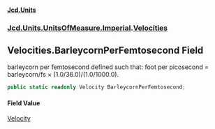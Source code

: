 #### [Jcd.Units](index 'index')
### [Jcd.Units.UnitsOfMeasure.Imperial](Jcd.Units.UnitsOfMeasure.Imperial 'Jcd.Units.UnitsOfMeasure.Imperial').[Velocities](Velocities 'Jcd.Units.UnitsOfMeasure.Imperial.Velocities')

## Velocities.BarleycornPerFemtosecond Field

barleycorn per femtosecond defined such that: foot per picosecond = barleycorn/fs × (1.0/36.0)/(1.0/1000.0).

```csharp
public static readonly Velocity BarleycornPerFemtosecond;
```

#### Field Value
[Velocity](Velocity 'Jcd.Units.UnitTypes.Velocity')
